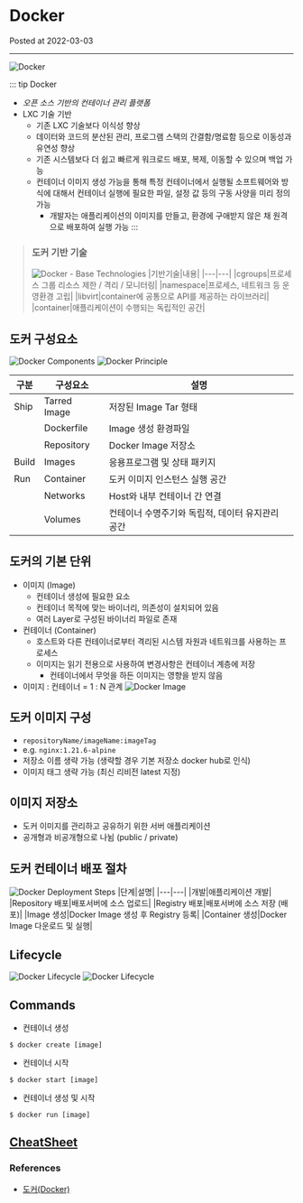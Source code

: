 # Docker 

Posted at 2022-03-03

---

![Docker](../images/DevOps/docker.png)

::: tip Docker
- _오픈 소스 기반의 컨테이너 관리 플랫폼_
- LXC 기술 기반
    - 기존 LXC 기술보다 이식성 향상
    - 데이터와 코드의 분산된 관리, 프로그램 스택의 간결함/명료함 등으로 이동성과 유연성 향상
    - 기존 시스템보다 더 쉽고 빠르게 워크로드 배포, 복제, 이동할 수 있으며 백업 가능
    - 컨테이너 이미지 생성 가능을 통해 특정 컨테이너에서 실행될 소프트웨어와 방식에 대해서 컨테이너 실행에 필요한 파일, 설정 값 등의 구동 사양을 미리 정의 가능
      - 개발자는 애플리케이션의 이미지를 만들고, 환경에 구애받지 않은 채 원격으로 배포하여 실행 가능
:::

> ### 도커 기반 기술
> ![Docker - Base Technologies](../images/DevOps/docker-based-technologies.png)
> |기반기술|내용|
> |---|---|
> |cgroups|프로세스 그룹 리소스 제한 / 격리 / 모니터링|
> |namespace|프로세스, 네트워크 등 운영환경 고립|
> |libvirt|container에 공통으로 API를 제공하는 라이브러리|
> |container|애플리케이션이 수행되는 독립적인 공간|

## 도커 구성요소
![Docker Components](../images/DevOps/docker_components.png)
![Docker Principle](../images/DevOps/docker-principle.png)

|구분|구성요소|설명|
|---|---|---|
|Ship|Tarred Image|저장된 Image Tar 형태|
||Dockerfile|Image 생성 환경파일|
||Repository|Docker Image 저장소|
|Build|Images|응용프로그램 및 상태 패키지|
|Run|Container|도커 이미지 인스턴스 실행 공간|
||Networks|Host와 내부 컨테이너 간 연결|
||Volumes|컨테이너 수명주기와 독립적, 데이터 유지관리 공간|

## 도커의 기본 단위
- 이미지 (Image)
  - 컨테이너 생성에 필요한 요소
  - 컨테이너 목적에 맞는 바이너리, 의존성이 설치되어 있음
  - 여러 Layer로 구성된 바이너리 파일로 존재
- 컨테이너 (Container)
  - 호스트와 다른 컨테이너로부터 격리된 시스템 자원과 네트워크를 사용하는 프로세스
  - 이미지는 읽기 전용으로 사용하여 변경사항은 컨테이너 계층에 저장
    - 컨테이너에서 무엇을 하든 이미지는 영향을 받지 않음
- 이미지 : 컨테이너 = 1 : N 관계
![Docker Image](../images/DevOps/docker_image.png)

## 도커 이미지 구성
- `repositoryName/imageName:imageTag`
- e.g. `nginx:1.21.6-alpine` 
- 저장소 이름 생략 가능 (생략할 경우 기본 저장소 docker hub로 인식)
- 이미지 태그 생략 가능 (최신 리비전 latest 지정)

## 이미지 저장소
- 도커 이미지를 관리하고 공유하기 위한 서버 애플리케이션
- 공개형과 비공개형으로 나뉨 (public / private) 

## 도커 컨테이너 배포 절차

![Docker Deployment Steps](../images/DevOps/docker-deployment-steps.png)
|단계|설명|
|---|---|
|개발|애플리케이션 개발|
|Repository 배포|배포서버에 소스 업로드|
|Registry 배포|배포서버에 소스 저장 (배포)|
|Image 생성|Docker Image 생성 후 Registry 등록|
|Container 생성|Docker Image 다운로드 및 실행|

## Lifecycle
![Docker Lifecycle](../images/DevOps/docker_lifecycle.png)
![Docker Lifecycle](../images/DevOps/docker_lifecycle2.png)

## Commands

- 컨테이너 생성

```
$ docker create [image]
```

- 컨테이너 시작

```
$ docker start [image]
```

- 컨테이너 생성 및 시작

```
$ docker run [image]
```

## [CheatSheet](https://www.docker.com/sites/default/files/d8/2019-09/docker-cheat-sheet.pdf)

### References

- [도커(Docker)](http://blog.skby.net/%EB%8F%84%EC%BB%A4docker/)